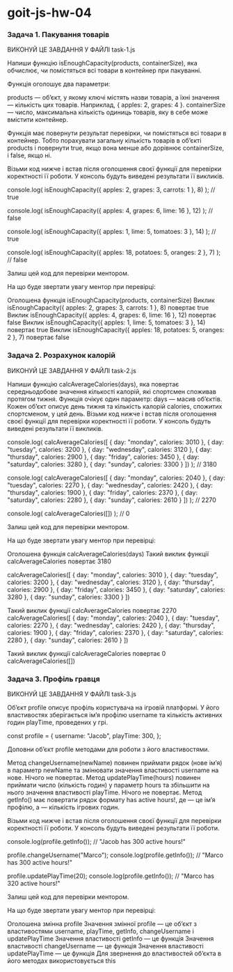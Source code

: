 # goit-js-hw-04

### Задача 1. Пакування товарів​

ВИКОНУЙ ЦЕ ЗАВДАННЯ У ФАЙЛІ task-1.js

Напиши функцію isEnoughCapacity(products, containerSize), яка обчислює, чи
помістяться всі товари в контейнер при пакуванні.

Функція оголошує два параметри:

products — об’єкт, у якому ключі містять назви товарів, а їхні значення —
кількість цих товарів. Наприклад, { apples: 2, grapes: 4 }. containerSize —
число, максимальна кількість одиниць товарів, яку в себе може вмістити
контейнер.

Функція має повернути результат перевірки, чи помістяться всі товари в
контейнер. Тобто порахувати загальну кількість товарів в об’єкті products і
повернути true, якщо вона менше або дорівнює containerSize, і false, якщо ні.

Візьми код нижче і встав після оголошення своєї функції для перевірки
коректності її роботи. У консоль будуть виведені результати її викликів.

console.log( isEnoughCapacity({ apples: 2, grapes: 3, carrots: 1 }, 8) ); //
true

console.log( isEnoughCapacity({ apples: 4, grapes: 6, lime: 16 }, 12) ); //
false

console.log( isEnoughCapacity({ apples: 1, lime: 5, tomatoes: 3 }, 14) ); //
true

console.log( isEnoughCapacity({ apples: 18, potatoes: 5, oranges: 2 }, 7) ); //
false

Залиш цей код для перевірки ментором.

На що буде звертати увагу ментор при перевірці:​

Оголошена функція isEnoughCapacity(products, containerSize) Виклик
isEnoughCapacity({ apples: 2, grapes: 3, carrots: 1 }, 8) повертає true Виклик
isEnoughCapacity({ apples: 4, grapes: 6, lime: 16 }, 12) повертає false Виклик
isEnoughCapacity({ apples: 1, lime: 5, tomatoes: 3 }, 14) повертає true Виклик
isEnoughCapacity({ apples: 18, potatoes: 5, oranges: 2 }, 7) повертає false

### Задача 2. Розрахунок калорій​

ВИКОНУЙ ЦЕ ЗАВДАННЯ У ФАЙЛІ task-2.js

Напиши функцію calcAverageCalories(days), яка повертає середньодобове значення
кількості калорій, які спортсмен споживав протягом тижня. Функція очікує один
параметр: days — масив об’єктів. Кожен об’єкт описує день тижня та кількість
калорій calories, спожитих спортсменом, у цей день. Візьми код нижче і встав
після оголошення своєї функції для перевірки коректності її роботи. У консоль
будуть виведені результати її викликів.

console.log( calcAverageCalories([ { day: "monday", calories: 3010 }, { day:
"tuesday", calories: 3200 }, { day: "wednesday", calories: 3120 }, { day:
"thursday", calories: 2900 }, { day: "friday", calories: 3450 }, { day:
"saturday", calories: 3280 }, { day: "sunday", calories: 3300 } ]) ); // 3180

console.log( calcAverageCalories([ { day: "monday", calories: 2040 }, { day:
"tuesday", calories: 2270 }, { day: "wednesday", calories: 2420 }, { day:
"thursday", calories: 1900 }, { day: "friday", calories: 2370 }, { day:
"saturday", calories: 2280 }, { day: "sunday", calories: 2610 } ]) ); // 2270

console.log( calcAverageCalories([]) ); // 0

Залиш цей код для перевірки ментором.

На що буде звертати увагу ментор при перевірці:​

Оголошена функція calcAverageCalories(days) Такий виклик функції
calcAverageCalories повертає 3180

calcAverageCalories([ { day: "monday", calories: 3010 }, { day: "tuesday",
calories: 3200 }, { day: "wednesday", calories: 3120 }, { day: "thursday",
calories: 2900 }, { day: "friday", calories: 3450 }, { day: "saturday",
calories: 3280 }, { day: "sunday", calories: 3300 } ])

Такий виклик функції calcAverageCalories повертає 2270 calcAverageCalories([ {
day: "monday", calories: 2040 }, { day: "tuesday", calories: 2270 }, { day:
"wednesday", calories: 2420 }, { day: "thursday", calories: 1900 }, { day:
"friday", calories: 2370 }, { day: "saturday", calories: 2280 }, { day:
"sunday", calories: 2610 } ])

Такий виклик функції calcAverageCalories повертає 0 calcAverageCalories([])

### Задача 3. Профіль гравця​

ВИКОНУЙ ЦЕ ЗАВДАННЯ У ФАЙЛІ task-3.js

Об’єкт profile описує профіль користувача на ігровій платформі. У його
властивостях зберігається ім’я профілю username та кількість активних годин
playTime, проведених у грі.

const profile = { username: "Jacob", playTime: 300, };

Доповни об’єкт profile методами для роботи з його властивостями.

Метод changeUsername(newName) повинен приймати рядок (нове ім’я) в параметр
newName та змінювати значення властивості username на нове. Нічого не повертає.
Метод updatePlayTime(hours) повинен приймати число (кількість годин) у параметр
hours та збільшити на нього значення властивості playTime. Нічого не повертає.
Метод getInfo() має повертати рядок формату <Username> has <amount> active
hours!, де <Username> — це ім’я профілю, а <amount> — кількість ігрових годин.

Візьми код нижче і встав після оголошення своєї функції для перевірки
коректності її роботи. У консоль будуть виведені результати її роботи.

console.log(profile.getInfo()); // "Jacob has 300 active hours!"

profile.changeUsername("Marco"); console.log(profile.getInfo()); // "Marco has
300 active hours!"

profile.updatePlayTime(20); console.log(profile.getInfo()); // "Marco has 320
active hours!"

Залиш цей код для перевірки ментором.

На що буде звертати увагу ментор при перевірці:​

Оголошена змінна profile Значення змінної profile — це об’єкт з властивостями
username, playTime, getInfo, changeUsername і updatePlayTime Значення
властивості getInfo — це функція Значення властивості changeUsername — це
функція Значення властивості updatePlayTime — це функція Для звернення до
властивостей об’єкта в його методах використовується this
